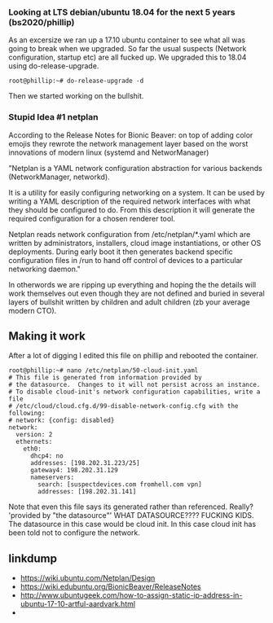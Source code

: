 ### Looking at LTS debian/ubuntu 18.04 for the next 5 years (bs2020/phillip)
As an excersize we ran up a 17.10 ubuntu container to see what all was going to break when we upgraded. So far the usual suspects (Network configuration, startup etc) are all fucked up. We upgraded this to 18.04 using do-release-upgrade.
	
	root@phillip:~# do-release-upgrade -d
	
Then we started working on the bullshit.
### Stupid Idea #1 netplan
According to the Release Notes for Bionic Beaver: on top of adding color emojis they rewrote the network management layer based on the worst innovations of modern linux (systemd and NetworManager)

 "Netplan is a YAML network configuration abstraction for various backends (NetworkManager, networkd).

 It is a utility for easily configuring networking on a system. It can be used by writing a YAML description of the required network interfaces with what they should be configured to do. From this description it will generate the required configuration for a chosen renderer tool.

 Netplan reads network configuration from /etc/netplan/*.yaml which are written by administrators, installers, cloud image instantiations, or other OS deployments. During early boot it then generates backend specific configuration files in /run to hand off control of devices to a particular networking daemon."

In otherwords we are ripping up everything and hoping the the details will work themselves out even though they are not defined and buried in several layers of bullshit written by children and adult children (zb your average modern CTO).

## Making it work
After a lot of digging I edited this file on phillip and rebooted the container.
	
	root@phillip:~# nano /etc/netplan/50-cloud-init.yaml 
	# This file is generated from information provided by
	# the datasource.  Changes to it will not persist across an instance.
	# To disable cloud-init's network configuration capabilities, write a file
	# /etc/cloud/cloud.cfg.d/99-disable-network-config.cfg with the following:
	# network: {config: disabled}
	network:
	  version: 2
	  ethernets:
	    eth0:
	      dhcp4: no
	      addresses: [198.202.31.223/25]
	      gateway4: 198.202.31.129
	      nameservers:
	        search: [suspectdevices.com fromhell.com vpn]
	        addresses: [198.202.31.141]
	
Note that even this file says its generated rather than referenced. Really? 'provided by "the datasource"' WHAT DATASOURCE???? FUCKING KIDS. 
The datasource in this case would be cloud init. In this case cloud init has been told not to configure the network. 
 
 

## linkdump
* https://wiki.ubuntu.com/Netplan/Design
* https://wiki.edubuntu.org/BionicBeaver/ReleaseNotes
* http://www.ubuntugeek.com/how-to-assign-static-ip-address-in-ubuntu-17-10-artful-aardvark.html
* 




